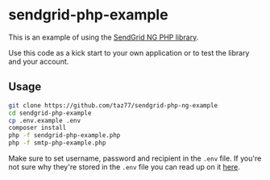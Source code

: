 # sendgrid-php-example

This is an example of using the [SendGrid NG PHP library](https://github.com/taz77/sendgrid-php-ng).

Use this code as a kick start to your own application or to test the library and your account.

## Usage

```bash
git clone https://github.com/taz77/sendgrid-php-ng-example
cd sendgrid-php-example
cp .env.example .env
composer install
php -f sendgrid-php-example.php
php -f smtp-php-example.php
```
Make sure to set username, password and recipient in the `.env` file. If you're not sure why they're stored in the `.env` file you can read up on it [here](http://12factor.net/config).
